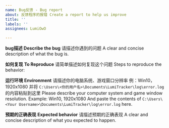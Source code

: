 ```yaml
---
name: Bug反馈 - Bug report
about: 反馈程序的报错 Create a report to help us improve
title: ''
labels: ''
assignees: LumiOwO

---
```


**bug描述**
**Describe the bug**
请描述你遇到的问题
A clear and concise description of what the bug is.

**如何复现**
**To Reproduce**
请简单描述如何复现这个问题
Steps to reproduce the behavior:

**运行环境**
**Environment**
请描述你的电脑系统、游戏窗口分辨率
例：Win10，1920x1080
并将 `C:\Users\<你的用户名>\Documents\LumiTracker\log\error.log` 的内容粘贴到这里
Please describe your computer system and game window resolution.
Example: Win10, 1920x1080
And paste the contents of `C:\Users\<Your Username>\Documents\LumiTracker\log\error.log` here.

**预期的正确表现**
**Expected behavior**
请描述预期的正确表现
A clear and concise description of what you expected to happen.
